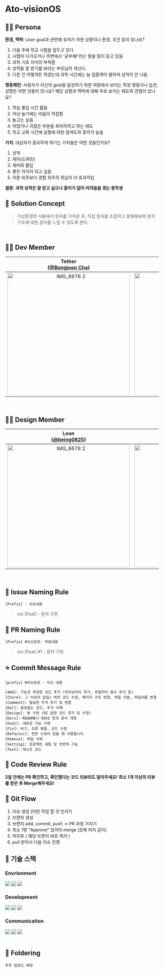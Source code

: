 # Ato-visionOS
## 👦🏻 **Persona**
**환경, 맥락**: User goal과 관련해 유저가 처한 상황이나 환경, 조건 등이 있나요?
  1. 다음 주에 학교 시험을 앞두고 있다
  2. 시험이 다가오거나 주변에서 '공부해!'라는 말을 많이 듣고 있음
  3. 과학 기초 지식이 부족함
  4. 성적을 잘 받기를 바라는 부모님이 계신다.
  5. 다른 건 어떻게든 하겠는데 과학 시간에는 늘 집중력이 떨어져 성적이 안 나옴

**행동패턴**: 
사용자가 자신의 goal을 달성하기 위한 여정에서 보이는 특정 행동이나 습관, 성향은 어떤 것들이 있나요?
해당 상황과 맥락에 대해 주로 보이는 태도와 관점이 있나요?
  1. 학습 몰입 시간 짧음
  2. 마냥 놀기에는 마음이 착잡함
  3. 놀고는 싶음
  4. 어렵거나 귀찮은 부분을 회피하려고 하는 태도
  5. 학교 교확 시간에 실험에 대한 참여도와 흥미가 높음

**가치**: 대상자가 중요하게 여기는 가치들은 어떤 것들인가요?
  1. 성적
  2. 재미(도파민)
  3. 재미와 몰입
  4. 좋은 자식이 되고 싶음
  5. 이론 위주보다 경험 위주의 학습이 더 효과적입

**결론: 과학 성적은 잘 받고 싶으나 흥미가 없어 어려움을 겪는 중학생**
<br>

## 🌟 **Solution Concept**
> 가상환경의 사물에서 원자를 가져온 후, 직접 원자를 조립하고 분해해보며 분자구조에 대한 흥미를 느낄 수 있도록 한다.
<br>

## **🧑‍💻 Dev Member**
| Tether<br/>([@Bongjoon Cha](https://github.com/bongjooncha)) | Mary<br/>([@Ellyhs](https://github.com/Ellyhs)) | My<br/>([@wjdalswl](https://github.com/wjdalswl)) |
| :---: | :---: | :---: |
| <img width="400" alt="IMG_6676 2" src="https://avatars.githubusercontent.com/u/111486323?v=4"> | <img width="400" alt="IMG_6678" src="https://avatars.githubusercontent.com/u/143228122?v=4"> | <img width="400" alt="IMG_6677" src="https://avatars.githubusercontent.com/u/109158284?v=4"> |
<br>

## **🧑‍💻 Design Member**
| Leon<br/>([@being0825](https://github.com/being0825)) | Yuha<br/>([@wyuhau2](https://github.com/yuhau2)) |
| :---: | :---: |
| <img width="400" alt="IMG_6676 2" src="https://github.com/user-attachments/assets/23176f83-ba2f-4589-b19b-db4cf7524056" /> | <img width="400" alt="IMG_6678" src="https://avatars.githubusercontent.com/u/213007373?v=4"> |
<br>

## **📌 Issue Naming Rule**

`[Prefix] - 이슈내용`

> ex) [Feat] - 원자 구현


## **📌 PR Naming Rule**

`[Prefix] #이슈번호- 작업내용`

> ex) [Feat] #1 - 원자 구현


## **⭐️ Commit Message Rule**

`[prefix] #이슈번호 - 이슈 내용`

```
[Add]: 기능과 무관한 코드 추가 (라이브러리 추가, 유틸리티 함수 추가 등)
[Chore]: 그 이외의 잡일/ 버전 코드 수정, 패키지 구조 변경, 파일 이동, 파일이름 변경
[Comment]: 필요한 주석 추가 및 변경
[Del]: 쓸모없는 코드, 주석 삭제
[Design]: 뷰 구현 (UI 관련 코드 추가 및 수정)
[Docs]: README나 WIKI 등의 문서 개정
[Feat]: 새로운 기능 구현
[Fix]: 버그, 오류 해결, 코드 수정
[Refactor]: 전면 수정이 있을 때 사용합니다
[Remove]: 파일 삭제
[Setting]: 프로젝트 세팅 및 전반적 기능
[Test]: 테스트 코드
```

## **📌 Code Review Rule**

**2일 안에는 PR 확인하고, 확인했다는 코드 리뷰라도 달아주세요!**
**최소 1개 이상의 리뷰를 받은 후 Merge해주세요!**


## **📌 Git Flow**

1. 이슈 생성 (어떤 작업 할 것 인지?)
2. 브랜치 생성
3. 브랜치 add, commit, push → PR 과정 거치기
4. 최소 1명 "Approve" 있어야 merge (강제 머지 금지)
5. 머지후 ( 해당 브랜치 바로 제거 )
6. pull 받아서 다음 이슈 진행


## 🔎 기술 스택
### Envrionment
<div align="left">
<img src="https://img.shields.io/badge/git-%23F05033.svg?style=for-the-badge&logo=git&logoColor=white" />
<img src="https://img.shields.io/badge/github-%23121011.svg?style=for-the-badge&logo=github&logoColor=white" />
<img src="https://img.shields.io/badge/SPM-FA7343?style=for-the-badge&logo=swift&logoColor=white" />
</div>

### Development
<div align="left">
<img src="https://img.shields.io/badge/Xcode-007ACC?style=for-the-badge&logo=Xcode&logoColor=white" />
<img src="https://img.shields.io/badge/SwiftUI-42A5F5?style=for-the-badge&logo=swift&logoColor=white" />
<img src="https://img.shields.io/badge/Combine-FF2D55?style=for-the-badge&logo=apple&logoColor=white" />
</div>

### Communication
<div align="left">
<img src="https://img.shields.io/badge/Miro-FFFC00.svg?style=for-the-badge&logo=Miro&logoColor=050038" />
<img src="https://img.shields.io/badge/Notion-white.svg?style=for-the-badge&logo=Notion&logoColor=000000" />
<img src="https://img.shields.io/badge/Figma-F24E1E?style=for-the-badge&logo=figma&logoColor=white" />
</div>

<br>

## **📂 Foldering**

```
추후 업로드 예정
```

